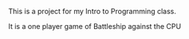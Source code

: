 This is a project for my Intro to Programming class.

It is a one player game of Battleship against the CPU
